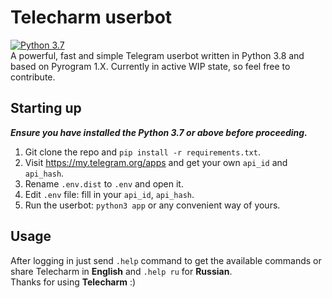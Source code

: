 # **Telecharm userbot**

[![Python 3.7](https://img.shields.io/badge/Python-3.7%20or%20newer-blue.svg)](https://www.python.org/downloads/release/python-370/)  
A powerful, fast and simple Telegram userbot written in Python 3.8 and based on Pyrogram 1.X. Currently in active WIP
state, so feel free to contribute.

## **Starting up**

**_Ensure you have installed the Python 3.7 or above before proceeding._**

1. Git clone the repo and `pip install -r requirements.txt`.
2. Visit https://my.telegram.org/apps and get your own `api_id` and `api_hash`.
3. Rename `.env.dist` to `.env` and open it.
4. Edit `.env` file: fill in your `api_id`, `api_hash`.
5. Run the userbot: `python3 app` or any convenient way of yours.

## **Usage**

After logging in just send `.help` command to get the available commands or share Telecharm in **English**
and `.help ru` for **Russian**.<br />Thanks for using **Telecharm** :)
